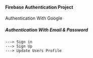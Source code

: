 #### Firebase Authentication Project

Authentication With Google
##### Authentication With Email & Password
    ---> Sign in
    ---> Sign Up
    ---> Update Users Profile
